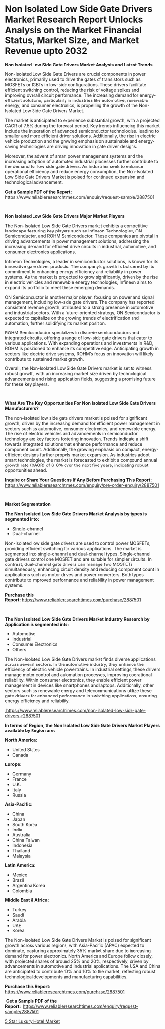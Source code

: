 <p><h1>Non Isolated Low Side Gate Drivers Market Research Report Unlocks Analysis on the Market Financial Status, Market Size, and Market Revenue upto 2032</h1></p><p><strong>Non Isolated Low Side Gate Drivers Market Analysis and Latest Trends</strong></p>
<p><p>Non-Isolated Low Side Gate Drivers are crucial components in power electronics, primarily used to drive the gates of transistors such as MOSFETs or IGBTs in low-side configurations. These drivers facilitate efficient switching control, reducing the risk of voltage spikes and improving overall circuit performance. The increasing demand for energy-efficient solutions, particularly in industries like automotive, renewable energy, and consumer electronics, is propelling the growth of the Non-Isolated Low Side Gate Drivers Market.</p><p>The market is anticipated to experience substantial growth, with a projected CAGR of 7.5% during the forecast period. Key trends influencing this market include the integration of advanced semiconductor technologies, leading to smaller and more efficient driver solutions. Additionally, the rise in electric vehicle production and the growing emphasis on sustainable and energy-saving technologies are driving innovation in gate driver designs.</p><p>Moreover, the advent of smart power management systems and the increasing adoption of automated industrial processes further contribute to the demand for low side gate drivers. As industries seek to enhance operational efficiency and reduce energy consumption, the Non-Isolated Low Side Gate Drivers Market is poised for continued expansion and technological advancement.</p></p>
<p><strong>Get a Sample PDF of the Report:&nbsp;</strong> <a href="https://www.reliableresearchtimes.com/enquiry/request-sample/2887501?utm_campaign=3038&utm_medium=2&utm_source=Github&utm_content=ia&utm_term=14032025&utm_id=non-isolated-low-side-gate-drivers">https://www.reliableresearchtimes.com/enquiry/request-sample/2887501</a></p>
<p>&nbsp;</p>
<p><strong>Non Isolated Low Side Gate Drivers Major Market Players</strong></p>
<p><p>The Non-Isolated Low Side Gate Drivers market exhibits a competitive landscape featuring key players such as Infineon Technologies, ON Semiconductor, and ROHM Semiconductor. These companies are pivotal in driving advancements in power management solutions, addressing the increasing demand for efficient drive circuits in industrial, automotive, and consumer electronics applications.</p><p>Infineon Technologies, a leader in semiconductor solutions, is known for its innovative gate driver products. The company’s growth is bolstered by its commitment to enhancing energy efficiency and reliability in power systems. As the market is projected to grow significantly, driven by the rise in electric vehicles and renewable energy technologies, Infineon aims to expand its portfolio to meet these emerging demands.</p><p>ON Semiconductor is another major player, focusing on power and signal management, including low-side gate drivers. The company has reported consistent revenue growth, attributed to a strong presence in automotive and industrial sectors. With a future-oriented strategy, ON Semiconductor is expected to capitalize on the growing trends of electrification and automation, further solidifying its market position.</p><p>ROHM Semiconductor specializes in discrete semiconductors and integrated circuits, offering a range of low-side gate drivers that cater to various applications. With expanding operations and investments in R&D, ROHM is positioned to enhance its competitive edge. Anticipating growth in sectors like electric drive systems, ROHM’s focus on innovation will likely contribute to sustained market growth.</p><p>Overall, the Non-Isolated Low Side Gate Drivers market is set to witness robust growth, with an increasing market size driven by technological advancements and rising application fields, suggesting a promising future for these key players.</p></p>
<p>&nbsp;</p>
<p><strong>What Are The Key Opportunities For Non Isolated Low Side Gate Drivers Manufacturers?</strong></p>
<p><p>The non-isolated low side gate drivers market is poised for significant growth, driven by the increasing demand for efficient power management in sectors such as automotive, consumer electronics, and renewable energy. The rise of electric vehicles and advancements in semiconductor technology are key factors fostering innovation. Trends indicate a shift towards integrated solutions that enhance performance and reduce component count. Additionally, the growing emphasis on compact, energy-efficient designs further propels market expansion. As industries adopt smart technologies, the market is forecasted to exhibit a compound annual growth rate (CAGR) of 6-8% over the next five years, indicating robust opportunities ahead.</p></p>
<p><strong>Inquire or Share Your Questions If Any Before Purchasing This Report:</strong> <a href="https://www.reliableresearchtimes.com/enquiry/pre-order-enquiry/2887501?utm_campaign=3038&utm_medium=2&utm_source=Github&utm_content=ia&utm_term=14032025&utm_id=non-isolated-low-side-gate-drivers">https://www.reliableresearchtimes.com/enquiry/pre-order-enquiry/2887501</a></p>
<p>&nbsp;</p>
<p><strong>Market Segmentation</strong></p>
<p><strong>The Non Isolated Low Side Gate Drivers Market Analysis by types is segmented into:</strong></p>
<p><ul><li>Single-channel</li><li>Dual-channel</li></ul></p>
<p><p>Non-isolated low side gate drivers are used to control power MOSFETs, providing efficient switching for various applications. The market is segmented into single-channel and dual-channel types. Single-channel gate drivers control one MOSFET and are suitable for simpler circuits. In contrast, dual-channel gate drivers can manage two MOSFETs simultaneously, enhancing circuit density and reducing component count in applications such as motor drives and power converters. Both types contribute to improved performance and reliability in power management systems.</p></p>
<p><strong>Purchase this Report:&nbsp;</strong><a href="https://www.reliableresearchtimes.com/purchase/2887501?utm_campaign=3038&utm_medium=2&utm_source=Github&utm_content=ia&utm_term=14032025&utm_id=non-isolated-low-side-gate-drivers">https://www.reliableresearchtimes.com/purchase/2887501</a></p>
<p>&nbsp;</p>
<p><strong>The Non Isolated Low Side Gate Drivers Market Industry Research by Application is segmented into:</strong></p>
<p><ul><li>Automotive</li><li>Industrial</li><li>Consumer Electronics</li><li>Others</li></ul></p>
<p><p>The Non-Isolated Low Side Gate Drivers market finds diverse applications across several sectors. In the automotive industry, they enhance the efficiency of electric vehicle powertrains. In industrial settings, these drivers manage motor control and automation processes, improving operational reliability. Within consumer electronics, they enable efficient power management in devices like smartphones and laptops. Additionally, other sectors such as renewable energy and telecommunications utilize these gate drivers for enhanced performance in switching applications, ensuring energy efficiency and reliability.</p></p>
<p><a href="https://www.reliableresearchtimes.com/non-isolated-low-side-gate-drivers-r2887501?utm_campaign=3038&utm_medium=2&utm_source=Github&utm_content=ia&utm_term=14032025&utm_id=non-isolated-low-side-gate-drivers">&nbsp;https://www.reliableresearchtimes.com/non-isolated-low-side-gate-drivers-r2887501</a></p>
<p><strong>In terms of Region, the Non Isolated Low Side Gate Drivers Market Players available by Region are:</strong></p>
<p>
    <p> <strong> North America: </strong>
        <ul>
            <li>United States</li>
            <li>Canada</li>
        </ul>
        </p> 
    <p> <strong> Europe: </strong>
        <ul>
            <li>Germany</li>
            <li>France</li>
            <li>U.K.</li>
            <li>Italy</li>
            <li>Russia</li>
        </ul>
        </p> 
    <p> <strong> Asia-Pacific: </strong>
        <ul>
            <li>China</li>
            <li>Japan</li>
            <li>South Korea</li>
            <li>India</li>
            <li>Australia</li>
            <li>China Taiwan</li>
            <li>Indonesia</li>
            <li>Thailand</li>
            <li>Malaysia</li>
        </ul>
        </p> 
    <p> <strong> Latin America: </strong>
        <ul>
            <li>Mexico</li>
            <li>Brazil</li>
            <li>Argentina Korea</li>
            <li>Colombia</li>
        </ul>
        </p> 
    <p> <strong> Middle East & Africa: </strong>
        <ul>
            <li>Turkey</li>
            <li>Saudi</li>
            <li>Arabia</li>
            <li>UAE</li>
            <li>Korea</li>
        </ul>
    </p>
    </p>
<p><p>The Non-Isolated Low Side Gate Drivers Market is poised for significant growth across various regions, with Asia-Pacific (APAC) expected to dominate, capturing approximately 35% market share due to increasing demand for power electronics. North America and Europe follow closely, with projected shares of around 25% and 20%, respectively, driven by advancements in automotive and industrial applications. The USA and China are anticipated to contribute 10% and 10% to the market, reflecting robust technological developments and manufacturing capabilities.</p></p>
<p><strong>Purchase this Report: </strong><a href="https://www.reliableresearchtimes.com/purchase/2887501?utm_campaign=3038&utm_medium=2&utm_source=Github&utm_content=ia&utm_term=14032025&utm_id=non-isolated-low-side-gate-drivers">https://www.reliableresearchtimes.com/purchase/2887501</a></p>
<p>&nbsp;<strong>Get a Sample PDF of the Report:&nbsp;&nbsp;</strong><a href="https://www.reliableresearchtimes.com/enquiry/request-sample/2887501?utm_campaign=3038&utm_medium=2&utm_source=Github&utm_content=ia&utm_term=14032025&utm_id=non-isolated-low-side-gate-drivers">https://www.reliableresearchtimes.com/enquiry/request-sample/2887501</a></p>
<p><strong></strong></p>
<p><p><a href="https://github.com/jenithschijf/Market-Research-Report-List-1/blob/main/5-star-luxury-hotel-market.md?utm_campaign=3038&utm_medium=2&utm_source=Github&utm_content=ia&utm_term=14032025&utm_id=non-isolated-low-side-gate-drivers">5 Star Luxury Hotel Market</a></p></p>